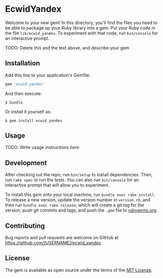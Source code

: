 # EcwidYandex

Welcome to your new gem! In this directory, you'll find the files you need to be able to package up your Ruby library into a gem. Put your Ruby code in the file `lib/ecwid_yandex`. To experiment with that code, run `bin/console` for an interactive prompt.

TODO: Delete this and the text above, and describe your gem

## Installation

Add this line to your application's Gemfile:

```ruby
gem 'ecwid_yandex'
```

And then execute:

    $ bundle

Or install it yourself as:

    $ gem install ecwid_yandex

## Usage

TODO: Write usage instructions here

## Development

After checking out the repo, run `bin/setup` to install dependencies. Then, run `rake spec` to run the tests. You can also run `bin/console` for an interactive prompt that will allow you to experiment.

To install this gem onto your local machine, run `bundle exec rake install`. To release a new version, update the version number in `version.rb`, and then run `bundle exec rake release`, which will create a git tag for the version, push git commits and tags, and push the `.gem` file to [rubygems.org](https://rubygems.org).

## Contributing

Bug reports and pull requests are welcome on GitHub at https://github.com/[USERNAME]/ecwid_yandex.

## License

The gem is available as open source under the terms of the [MIT License](https://opensource.org/licenses/MIT).

